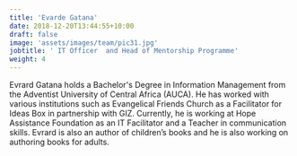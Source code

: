 ```yaml
---
title: 'Evarde Gatana'
date: 2018-12-20T13:44:55+10:00
draft: false
image: 'assets/images/team/pic31.jpg'
jobtitle: ' IT Officer  and Head of Mentorship Programme'
weight: 4
---
```


Evrard Gatana holds a Bachelor's Degree in Information Management from the Adventist University of Central Africa (AUCA). He has worked with various institutions such as Evangelical Friends Church as a Facilitator for Ideas Box in partnership with GIZ. Currently, he is working at Hope Assistance Foundation as an IT Facilitator and a Teacher in communication skills. Evrard is also an author of children’s books  and he is also working on authoring books for adults. 
